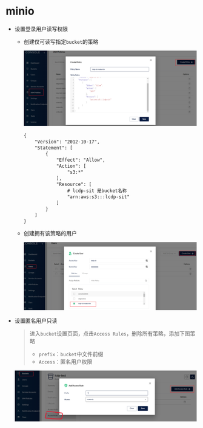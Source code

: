# minio

+ 设置登录用户读写权限

  + 创建仅可读写指定`bucket`的策略

    ![image-20220602113410612](README.assets/image-20220602113410612.png) 

    ```
    {
        "Version": "2012-10-17",
        "Statement": [
            {
                "Effect": "Allow",
                "Action": [
                    "s3:*"
                ],
                "Resource": [
                	# lcdp-sit 是bucket名称
                    "arn:aws:s3:::lcdp-sit"
                ]
            }
        ]
    }
    ```

  + 创建拥有该策略的用户

    ![image-20220602113549673](README.assets/image-20220602113549673.png) 

+ 设置匿名用户只读

  > 进入`bucket`设置页面，点击`Access Rules`，删除所有策略，添加下图策略
  >
  > + `prefix`：`bucket`中文件前缀
  > + `Access`：匿名用户权限

  ![image-20220602113717984](README.assets/image-20220602113717984.png)

  